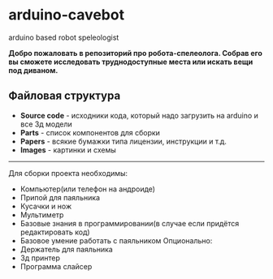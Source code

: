 # arduino-cavebot
arduino based robot speleologist

**Добро пожаловать в репозиторий про робота-спелеолога. Собрав его вы сможете исследовать труднодоступные места или искать вещи под диваном.**

## Файловая структура
- **Source code** - исходники кода, который надо загрузить на arduino и все 3д модели
- **Parts** - список компонентов для сборки
- **Papers** - всякие бумажки типа лицензии, инструкции и т.д.
- **Images** - картинки и схемы
---
Для сборки проекта необходимы:
- Компьютер(или телефон на андроиде)
- Припой для паяльника
- Кусачки и нож
- Мультиметр
- Базовые знания в программировании(в случае если придётся редактировать код)
- Базовое умение работать с паяльником
Опционально:
- Держатель для паяльника
- 3д принтер
- Программа слайсер